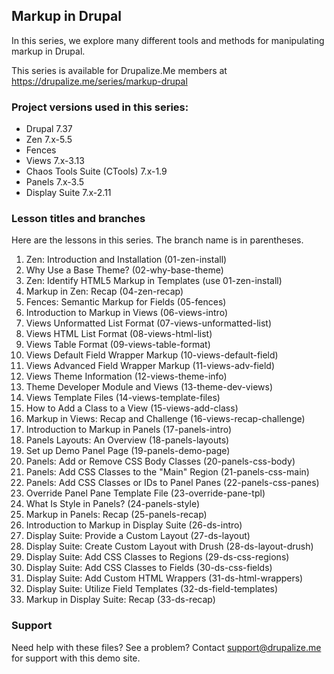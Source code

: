 
## Markup in Drupal

In this series, we explore many different tools and methods for manipulating markup in Drupal.

This series is available for Drupalize.Me members at https://drupalize.me/series/markup-drupal

### Project versions used in this series:
- Drupal 7.37
- Zen 7.x-5.5
- Fences
- Views 7.x-3.13
- Chaos Tools Suite (CTools) 7.x-1.9
- Panels 7.x-3.5
- Display Suite 7.x-2.11

### Lesson titles and branches

Here are the lessons in this series. The branch name is in parentheses.


1. Zen: Introduction and Installation (01-zen-install)
2. Why Use a Base Theme? (02-why-base-theme)
3. Zen: Identify HTML5 Markup in Templates (use 01-zen-install)
4. Markup in Zen: Recap (04-zen-recap)
5. Fences: Semantic Markup for Fields (05-fences)
6. Introduction to Markup in Views (06-views-intro)
7. Views Unformatted List Format (07-views-unformatted-list)
8. Views HTML List Format (08-views-html-list)
9. Views Table Format (09-views-table-format)
10. Views Default Field Wrapper Markup (10-views-default-field)
11. Views Advanced Field Wrapper Markup (11-views-adv-field)
12. Views Theme Information (12-views-theme-info)
13. Theme Developer Module and Views (13-theme-dev-views)
14. Views Template Files (14-views-template-files)
15. How to Add a Class to a View (15-views-add-class)
16. Markup in Views: Recap and Challenge (16-views-recap-challenge)
17. Introduction to Markup in Panels (17-panels-intro)
18. Panels Layouts: An Overview (18-panels-layouts)
19. Set up Demo Panel Page (19-panels-demo-page)
20. Panels: Add or Remove CSS Body Classes (20-panels-css-body)
21. Panels: Add CSS Classes to the "Main" Region (21-panels-css-main)
22. Panels: Add CSS Classes or IDs to Panel Panes (22-panels-css-panes)
23. Override Panel Pane Template File (23-override-pane-tpl)
24. What Is Style in Panels? (24-panels-style)
25. Markup in Panels: Recap (25-panels-recap)
26. Introduction to Markup in Display Suite (26-ds-intro)
27. Display Suite: Provide a Custom Layout (27-ds-layout)
28. Display Suite: Create Custom Layout with Drush (28-ds-layout-drush)
29. Display Suite: Add CSS Classes to Regions (29-ds-css-regions)
30. Display Suite: Add CSS Classes to Fields (30-ds-css-fields)
31. Display Suite: Add Custom HTML Wrappers (31-ds-html-wrappers)
32. Display Suite: Utilize Field Templates (32-ds-field-templates)
33. Markup in Display Suite: Recap (33-ds-recap)


### Support
 
Need help with these files? See a problem? Contact support@drupalize.me for support with this demo site.